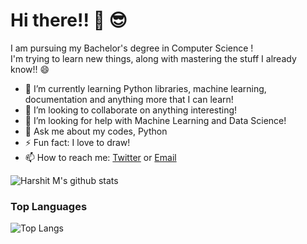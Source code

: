 <!--
**djharshit/djharshit** is a ✨ _special_ ✨ repository because its `README.md` appears on your GitHub profile.

Here are some ideas to get you started:

- 🔭 I’m currently working on ...
- 🌱 I’m currently learning ...
- 👯 I’m looking to collaborate on ...
- 🤔 I’m looking for help with ...
- 💬 Ask me about ...
- 📫 How to reach me: ...
- 😄 Pronouns: ...
- ⚡ Fun fact: ...
-->

# Hi there!! 👋 😎

I am pursuing my Bachelor's degree in Computer Science ! <br>
I'm trying to learn new things, along with mastering the stuff I already know!! 😄

- 🌱 I’m currently learning Python libraries, machine learning, documentation and anything more that I can learn!
- 👯 I’m looking to collaborate on anything interesting!
- 🤔 I’m looking for help with Machine Learning and Data Science!
- 💬 Ask me about my codes, Python
- ⚡ Fun fact: I love to draw!
- 📫 How to reach me: [Twitter](https://twitter.com/dj_harshit_) or [Email](mailto:harshit@jecjabalpur.ac.in)


![Harshit M's github stats](https://github-readme-stats.vercel.app/api?username=djharshit&show_icons=true&theme=highcontrast&include_all_commits=true)

### Top Languages
![Top Langs](https://github-readme-stats.vercel.app/api/top-langs/?username=djharshit)
